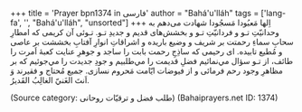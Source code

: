 +++
title = 'Prayer bpn1374 in فارسی'
author = "Bahá'u'lláh"
tags = ['lang-fa', '', "Bahá'u'lláh", "unsorted"]
+++
اِلها مَعبُودا مَسجُودا
شهادت می‌دهم به وحدانيّتِ تـو و فردانيّتِ تـو و بخشش‌های قديم و جديدِ تـو. تـوئی آن كريمی كه امطارِ سحابِ سماءِ رحمتت بر شريف و وضيع باريده و اشراقاتِ انوارِ آفتابِ بخششت بر عاصی و مُطيع تابيده. ای رحيمی كه ساذِجِ رحمت بابت را ساجد و جوهرِ عنايت كعبۀ اَمرت را طائف، از تـو سؤال مي‌نمائيم  فضلِ قديمت را مي‌طلبيم و جودِ جديدت را مي‌جوئيم كه بر مظاهرِ وجود رحم فرمائی و از فيوضات ايّامت مَحروم نسازی. جميع مُحتاج و فقيرند وَ اَنتَ الغَنيّ الغالِبُ القَديرُ.

(Source category: طلب فضل و ترقیّات روحانی)
(Bahaiprayers.net ID: 1374)
